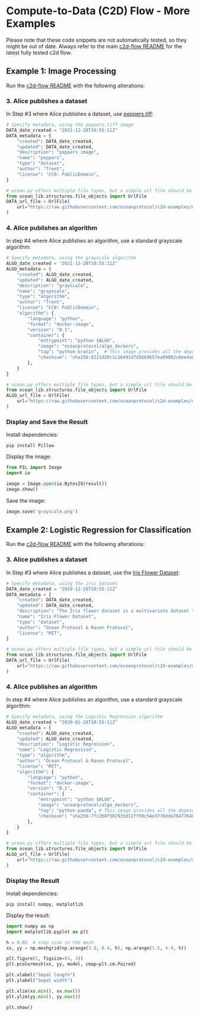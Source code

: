 <!--
Copyright 2023 Ocean Protocol Foundation
SPDX-License-Identifier: Apache-2.0
-->

# Compute-to-Data (C2D) Flow - More Examples

Please note that these code snippets are not automatically tested, so they might be out of date. Always refer to the main
[c2d-flow README](https://github.com/oceanprotocol/ocean.py/blob/v4main/READMEs/c2d-flow.md) for the latest fully tested c2d flow.

## Example 1: Image Processing

Run the [c2d-flow README](https://github.com/oceanprotocol/ocean.py/blob/v4main/READMEs/c2d-flow.md)
with the following alterations:

### 3. Alice publishes a dataset

In Step #3 where Alice publishes a dataset, use [peppers.tiff](https://sipi.usc.edu/database/database.php?volume=misc&image=13#top):

```python
# Specify metadata, using the peppers.tiff image
DATA_date_created = "2021-12-28T10:55:11Z"
DATA_metadata = {
    "created": DATA_date_created,
    "updated": DATA_date_created,
    "description": "peppers image",
    "name": "peppers",
    "type": "dataset",
    "author": "Trent",
    "license": "CC0: PublicDomain",
}

# ocean.py offers multiple file types, but a simple url file should be enough for this example
from ocean_lib.structures.file_objects import UrlFile
DATA_url_file = UrlFile(
    url="https://raw.githubusercontent.com/oceanprotocol/c2d-examples/main/peppers_and_grayscale/peppers.tiff"
)
```

### 4. Alice publishes an algorithm

In step #4 where Alice publishes an algorithm, use a standard grayscale algorithm:

```python
# Specify metadata, using the grayscale algorithm
ALGO_date_created = "2021-12-28T10:55:11Z"
ALGO_metadata = {
    "created": ALGO_date_created,
    "updated": ALGO_date_created,
    "description": "grayscale",
    "name": "grayscale",
    "type": "algorithm",
    "author": "Trent",
    "license": "CC0: PublicDomain",
    "algorithm": {
        "language": "python",
        "format": "docker-image",
        "version": "0.1",
        "container": {
            "entrypoint": "python $ALGO",
            "image": "oceanprotocol/algo_dockers",
            "tag": "python-branin",  # This image provides all the dependencies of the grayscale.py algorithm
            "checksum": "sha256:8221d20c1c16491d7d56b9657ea09082c0ee4a8ab1a6621fa720da58b09580e4",
        },
    }
}

# ocean.py offers multiple file types, but a simple url file should be enough for this example
from ocean_lib.structures.file_objects import UrlFile
ALGO_url_file = UrlFile(
    url="https://raw.githubusercontent.com/oceanprotocol/c2d-examples/main/peppers_and_grayscale/grayscale.py"
)
```

### Display and Save the Result

Install dependencies:

`pip install Pillow`

Display the image:

```python
from PIL import Image
import io

image = Image.open(io.BytesIO(result))
image.show()
```

Save the image:

```python
image.save('grayscale.png')
```

## Example 2: Logistic Regression for Classification

Run the [c2d-flow README](https://github.com/oceanprotocol/ocean.py/blob/v4main/READMEs/c2d-flow.md)
with the following alterations:

### 3. Alice publishes a dataset

In Step #3 where Alice publishes a dataset, use the [Iris Flower Dataset](https://en.wikipedia.org/wiki/Iris_flower_data_set):

```python
# Specify metadata, using the iris dataset
DATA_date_created = "2019-12-28T10:55:11Z"
DATA_metadata = {
    "created": DATA_date_created,
    "updated": DATA_date_created,
    "description": "The Iris flower dataset is a multivariate dataset to train classification algorithms",
    "name": "Iris Flower Dataset",
    "type": "dataset",
    "author": "Ocean Protocol & Raven Protocol",
    "license": "MIT",
}

# ocean.py offers multiple file types, but a simple url file should be enough for this example
from ocean_lib.structures.file_objects import UrlFile
DATA_url_file = UrlFile(
    url="https://raw.githubusercontent.com/oceanprotocol/c2d-examples/main/iris_and_logisitc_regression/dataset_61_iris.csv"
)
```

### 4. Alice publishes an algorithm

In step #4 where Alice publishes an algorithm, use a standard grayscale algorithm:

```python
# Specify metadata, using the Logistic Regression algorithm
ALGO_date_created = "2020-01-28T10:55:11Z"
ALGO_metadata = {
    "created": ALGO_date_created,
    "updated": ALGO_date_created,
    "description": "Logistic Regression",
    "name": "Logistic Regression",
    "type": "algorithm",
    "author": "Ocean Protocol & Raven Protocol",
    "license": "MIT",
    "algorithm": {
        "language": "python",
        "format": "docker-image",
        "version": "0.1",
        "container": {
            "entrypoint": "python $ALGO",
            "image": "oceanprotocol/algo_dockers",
            "tag": "python-panda", # This image provides all the dependencies of the logistic_regression.py algorithm
            "checksum": "sha256:7fc268f502935d11ff50c54e3776dda76477648d5d83c2e3c4fdab744390ecf2",
        },
    }
}

# ocean.py offers multiple file types, but a simple url file should be enough for this example
from ocean_lib.structures.file_objects import UrlFile
ALGO_url_file = UrlFile(
    url="https://raw.githubusercontent.com/oceanprotocol/c2d-examples/main/iris_and_logisitc_regression/logistic_regression.py"
)
```

### Display the Result

Install dependencies:

`pip install numpy, matplotlib`

Display the result:

```python
import numpy as np
import matplotlib.pyplot as plt

h = 0.02  # step size in the mesh
xx, yy = np.meshgrid(np.arange(3.8, 8.4, h), np.arange(1.5, 4.9, h))

plt.figure(1, figsize=(4, 3))
plt.pcolormesh(xx, yy, model, cmap=plt.cm.Paired)

plt.xlabel("Sepal length")
plt.ylabel("Sepal width")

plt.xlim(xx.min(), xx.max())
plt.ylim(yy.min(), yy.max())

plt.show()
```
